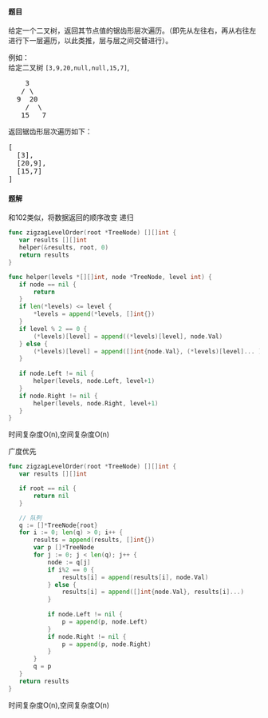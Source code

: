 #### 题目
<p>给定一个二叉树，返回其节点值的锯齿形层次遍历。（即先从左往右，再从右往左进行下一层遍历，以此类推，层与层之间交替进行）。</p>

<p>例如：<br>
给定二叉树&nbsp;<code>[3,9,20,null,null,15,7]</code>,</p>

<pre>    3
   / \
  9  20
    /  \
   15   7
</pre>

<p>返回锯齿形层次遍历如下：</p>

<pre>[
  [3],
  [20,9],
  [15,7]
]
</pre>


 #### 题解
 和102类似，将数据返回的顺序改变
 递归
 ```go
func zigzagLevelOrder(root *TreeNode) [][]int {
	var results [][]int
	helper(&results, root, 0)
	return results
}

func helper(levels *[][]int, node *TreeNode, level int) {
	if node == nil {
		return
	}
	if len(*levels) <= level {
		*levels = append(*levels, []int{})
	}
	if level % 2 == 0 {
		(*levels)[level] = append((*levels)[level], node.Val)
	} else {
		(*levels)[level] = append([]int{node.Val}, (*levels)[level]... )
	}
	
	if node.Left != nil {
		helper(levels, node.Left, level+1)
	}
	if node.Right != nil {
		helper(levels, node.Right, level+1)
	}
}
```
 时间复杂度O(n),空间复杂度O(n)
 
 广度优先
 ```go
func zigzagLevelOrder(root *TreeNode) [][]int {
	var results [][]int

	if root == nil {
		return nil
	}

	// 队列
	q := []*TreeNode{root}
	for i := 0; len(q) > 0; i++ {
		results = append(results, []int{})
		var p []*TreeNode
		for j := 0; j < len(q); j++ {
			node := q[j]
			if i%2 == 0 {
				results[i] = append(results[i], node.Val)
			} else {
				results[i] = append([]int{node.Val}, results[i]...)
			}
			
			if node.Left != nil {
				p = append(p, node.Left)
			}
			if node.Right != nil {
				p = append(p, node.Right)
			}
		}
		q = p
	}
	return results
}
```
 时间复杂度O(n),空间复杂度O(n)